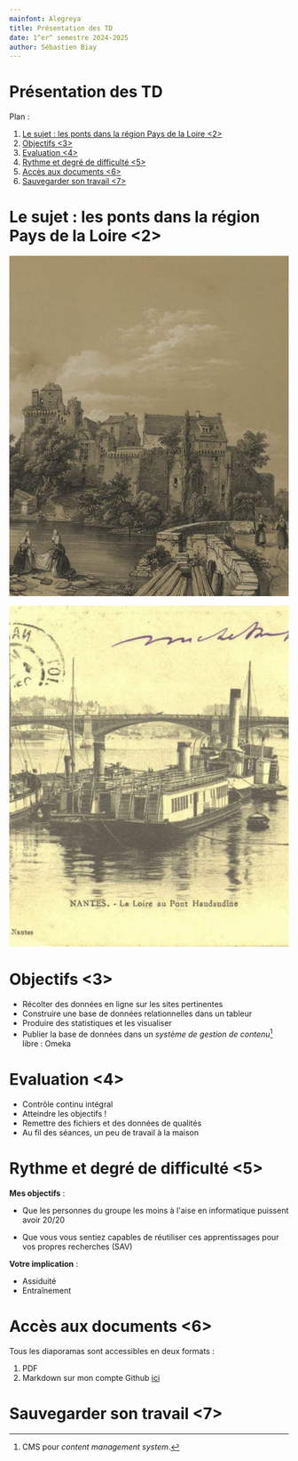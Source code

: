 ```yaml
---
mainfont: Alegreya
title: Présentation des TD
date: 1^er^ semestre 2024-2025
author: Sébastien Biay
---
```


Présentation des TD
=====

Plan :

1. [Le sujet : les ponts dans la région Pays de la Loire <2>](#t1)
2. [Objectifs <3>](#t2)
3. [Evaluation <4>](#t3)
4. [Rythme et degré de difficulté <5>](#t4)
5. [Accès aux documents <6>](#t5)
6. [Sauvegarder son travail <7>](#t6)

[comment]: <> (FINET)


<a id='t1'/>

# Le sujet : les ponts dans la région Pays de la Loire <2>
[comment1]: <1> (TITRE1)


![Châteaubriant, H. Lalaisse et F. Benoist, lithographie, 1844-1851<a date='sans'/>](img/img_intro-chateaubriantb.jpg)

![La Loire au Pont Haudaudine, phototype, 1901-1903](img/img_intro-nantesb.jpg)


<!--
	https://www.tablettes-rennaises.fr/app/photopro.sk/rennes/detail?docid=430788
	
	https://www.tablettes-rennaises.fr/app/photopro.sk/rennes/detail?docid=231
-->


<a id='t2'/>

# Objectifs <3>
[comment2]: <1> (TITRE1)

- Récolter des données en ligne sur les sites pertinentes
- Construire une base de données relationnelles dans un tableur
- Produire des statistiques et les visualiser
- Publier la base de données dans un *système de gestion de contenu*[^1] libre : Omeka

[^1]: CMS pour *content management system*.


<a id='t3'/>

# Evaluation <4>
[comment3]: <1> (TITRE1)

- Contrôle continu intégral
- Atteindre les objectifs !
- Remettre des fichiers et des données de qualités
- Au fil des séances, un peu de travail à la maison


<a id='t4'/>

# Rythme et degré de difficulté <5>
[comment4]: <1> (TITRE1)

**Mes objectifs** :

- Que les personnes du groupe les moins à l'aise en informatique puissent avoir 20/20

[comment5]: <1> (Si j'ouvre un tableur, qui se sent déjà un peu mal ?)

- Que vous vous sentiez capables de réutiliser ces apprentissages pour vos propres recherches (SAV)

**Votre implication** :

- Assiduité
- Entraînement


<a id='t5'/>

# Accès aux documents <6>
[comment6]: <1> (TITRE1)

Tous les diaporamas sont accessibles en deux formats :

1. PDF
2. Markdown sur mon compte Github [ici](https://github.com/sbiay/td-num-vnp)

<!--Créer une automatisation de mise en forme pour les liens hypertextes-->


<a id='t6'/>

# Sauvegarder son travail <7>
[comment7]: <1> (TITRE1)


